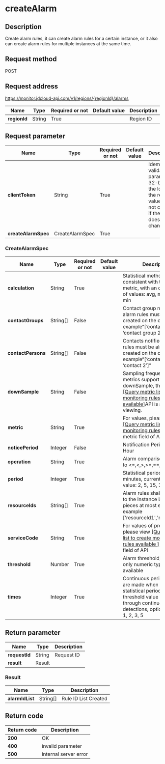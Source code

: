 # createAlarm


## Description
Create alarm rules, it can create alarm rules for a certain instance, or it also can create alarm rules for multiple instances at the same time.

## Request method
POST

## Request address
https://monitor.jdcloud-api.com/v1/regions/{regionId}/alarms

|Name|Type|Required or not|Default value|Description|
|---|---|---|---|---|
|**regionId**|String|True||Region ID|

## Request parameter
|Name|Type|Required or not|Default value|Description|
|---|---|---|---|---|
|**clientToken**|String|True||Idempotent validation parameter, 32-bit at the longest, the return value will not change if the value does not change|
|**createAlarmSpec**|CreateAlarmSpec|True|||

### CreateAlarmSpec
|Name|Type|Required or not|Default value|Description|
|---|---|---|---|---|
|**calculation**|String|True||Statistical method must be consistent with the defined metric, with an optional list of values: avg, max, sum, min|
|**contactGroups**|String[]|False||Contact group notified by alarm rules must be already created on the console, for example“[‘contact group 1’, ‘contact group 2’]”|
|**contactPersons**|String[]|False||Contacts notified by alarm rules must be already created on the console, for example“[‘contact 1’, ‘contact 2’]”|
|**downSample**|String|False||Sampling frequency, some metrics support setting downSample, through <a href='https://www.jdcloud.com/help/detail/2791/isCatalog/1'>[Query metric list to create monitoring rules available]</a>API is available for viewing.|
|**metric**|String|True||For values, please view <a href='https://www.jdcloud.com/help/detail/2791/isCatalog/1'> [Query metric list to create monitoring rules available]</a> metric field of API|
|**noticePeriod**|Integer|False||Notification Period Unit: Hour|
|**operation**|String|True||Alarm comparison is limited to <=,<,>,>=,==,!=|
|**period**|Integer|True||Statistical period, unit: minutes, currently supported value: 2, 5, 15, 30, 60|
|**resourceIds**|String[]|True||Alarm rules shall correspond to the Instance List, 100 pieces at most each time, for example ['resourceId1','resourceId2'] |
|**serviceCode**|String|True||For values of product name, please view <a href='https://www.jdcloud.com/help/detail/2791/isCatalog/1'>[Query metric list to create monitoring rules available ]</a> serviceCode field of API|
|**threshold**|Number|True||Alarm threshold, currently, only numeric type is available|
|**times**|Integer|True||Continuous periods, alarms are made when several statistical periods meet threshold value conditions through continuous detections, optional values: 1, 2, 3, 5|

## Return parameter
|Name|Type|Description|
|---|---|---|
|**requestId**|String|Request ID|
|**result**|Result||


### Result
|Name|Type|Description|
|---|---|---|
|**alarmIdList**|String[]|Rule ID List Created                    |

## Return code
|Return code|Description|
|---|---|
|**200**|OK|
|**400**|invalid parameter|
|**500**|internal server error|
